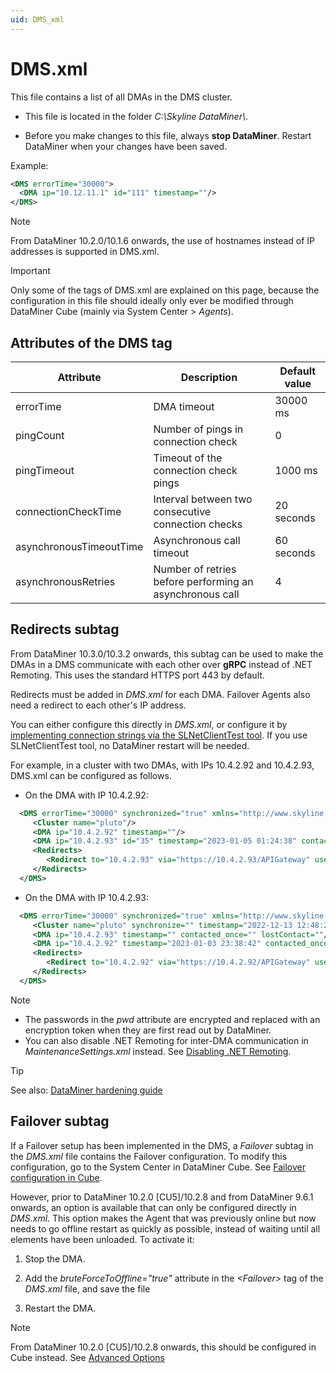 ```yaml
---
uid: DMS_xml
---
```


# DMS.xml

This file contains a list of all DMAs in the DMS cluster.

- This file is located in the folder *C:\\Skyline DataMiner\\*.

- Before you make changes to this file, always **stop DataMiner**. Restart DataMiner when your changes have been saved.

Example:

```xml
<DMS errorTime="30000">
  <DMA ip="10.12.11.1" id="111" timestamp=""/>
</DMS>
```

> [!NOTE]
> From DataMiner 10.2.0/10.1.6 onwards, the use of hostnames instead of IP addresses is supported in DMS.xml.

> [!IMPORTANT]
> Only some of the tags of DMS.xml are explained on this page, because the configuration in this file should ideally only ever be modified through DataMiner Cube (mainly via System Center > *Agents*).

## Attributes of the DMS tag

| Attribute               | Description                                              | Default value |
|-------------------------|----------------------------------------------------------|---------------|
| errorTime               | DMA timeout                                              | 30000 ms      |
| pingCount               | Number of pings in connection check                      | 0             |
| pingTimeout             | Timeout of the connection check pings                    | 1000 ms       |
| connectionCheckTime     | Interval between two consecutive connection checks       | 20 seconds    |
| asynchronousTimeoutTime | Asynchronous call timeout                                | 60 seconds    |
| asynchronousRetries     | Number of retries before performing an asynchronous call | 4             |

## Redirects subtag

From DataMiner 10.3.0/10.3.2 onwards, this subtag can be used to make the DMAs in a DMS communicate with each other over **gRPC** instead of .NET Remoting. This uses the standard HTTPS port 443 by default. <!-- RN 34983 -->

Redirects must be added in *DMS.xml* for each DMA. Failover Agents also need a redirect to each other's IP address.

You can either configure this directly in *DMS.xml*, or configure it by [implementing connection strings via the SLNetClientTest tool](xref:SLNetClientTest_editing_connection_string). If you use SLNetClientTest tool, no DataMiner restart will be needed.

For example, in a cluster with two DMAs, with IPs 10.4.2.92 and 10.4.2.93, DMS.xml can be configured as follows.

- On the DMA with IP 10.4.2.92:

```xml
  <DMS errorTime="30000" synchronized="true" xmlns="http://www.skyline.be/config/dms">
     <Cluster name="pluto"/>
     <DMA ip="10.4.2.92" timestamp=""/>
     <DMA ip="10.4.2.93" id="35" timestamp="2023-01-05 01:24:38" contacted_once="TRUE" lostContact="2023-01-06 00:45:01"/>
     <Redirects>
        <Redirect to="10.4.2.93" via="https://10.4.2.93/APIGateway" user="MyUser" pwd="MyPassword"/>
     </Redirects>
  </DMS>
```

- On the DMA with IP 10.4.2.93:

```xml
  <DMS errorTime="30000" synchronized="true" xmlns="http://www.skyline.be/config/dms">
     <Cluster name="pluto" synchronize="" timestamp="2022-12-13 12:48:29"/>
     <DMA ip="10.4.2.93" timestamp="" contacted_once="" lostContact=""/>
     <DMA ip="10.4.2.92" timestamp="2023-01-03 23:38:42" contacted_once="TRUE" lostContact="2023-01-06 01:02:00" id="69" uri=""/>
     <Redirects>
        <Redirect to="10.4.2.92" via="https://10.4.2.92/APIGateway" user="MyUser" pwd="MyPassword"/>
     </Redirects>
  </DMS>
```

> [!NOTE]
>
> - The passwords in the *pwd* attribute are encrypted and replaced with an encryption token when they are first read out by DataMiner.
> - You can also disable .NET Remoting for inter-DMA communication in *MaintenanceSettings.xml* instead. See [Disabling .NET Remoting](xref:Configuration_of_DataMiner_processes#disabling-net-remoting).

> [!TIP]
> See also: [DataMiner hardening guide](xref:DataMiner_hardening_guide)

## Failover subtag

If a Failover setup has been implemented in the DMS, a *Failover* subtag in the *DMS.xml* file contains the Failover configuration. To modify this configuration, go to the System Center in DataMiner Cube. See [Failover configuration in Cube](xref:Failover_configuration_in_Cube).

However, prior to DataMiner 10.2.0 \[CU5]/10.2.8 and from DataMiner 9.6.1 onwards, an option is available that can only be configured directly in *DMS.xml*. This option makes the Agent that was previously online but now needs to go offline restart as quickly as possible, instead of waiting until all elements have been unloaded. To activate it:

1. Stop the DMA.

1. Add the *bruteForceToOffline="true"* attribute in the *\<Failover>* tag of the *DMS.xml* file, and save the file

1. Restart the DMA.

> [!NOTE]
> From DataMiner 10.2.0 \[CU5]/10.2.8 onwards, this should be configured in Cube instead. See [Advanced Options](xref:Advanced_Failover_options#advanced-options)

